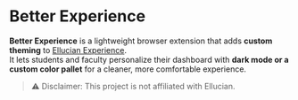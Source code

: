 # Better Experience

**Better Experience** is a lightweight browser extension that adds **custom theming** to [Ellucian Experience](https://experience.elluciancloud.com).  
It lets students and faculty personalize their dashboard with **dark mode or a custom color pallet** for a cleaner, more comfortable experience.

> ⚠️ Disclaimer: This project is not affiliated with Ellucian.  
